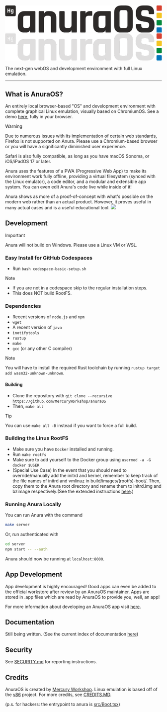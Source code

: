 ![AnuraOS logo](/assets/logo_dark.png#gh-light-mode-only)
![AnuraOS logo](/assets/logo_light.png#gh-dark-mode-only)

The next-gen webOS and development environment with full Linux emulation.

---

## What is AnuraOS?

An entirely local browser-based "OS" and development environment with complete graphical Linux emulation, visually based on ChromiumOS. See a demo [here](https://anura.pro), fully in your browser.

> [!WARNING]  
> Due to numerous issues with its implementation of certain web standards, Firefox is not supported on Anura.
> Please use a Chromium-based browser or you will have a significantly diminished user experience.
>
> Safari is also fully compatible, as long as you have macOS Sonoma, or iOS/iPadOS 17 or later.

Anura uses the features of a PWA (Progressive Web App) to make its environment work fully offline, providing a virtual filesystem (synced with the Linux emulator), a code editor, and a modular and extensible app system. You can even edit Anura's code live while inside of it!

Anura shows as more of a proof-of-concept with what's possible on the modern web rather than an actual product. However, it proves useful in many actual cases and is a useful educational tool.
![](/assets/showcase1.gif)

## Development

> [!IMPORTANT]  
> Anura will not build on Windows. Please use a Linux VM or WSL.

### Easy Install for GitHub Codespaces

-   Run `bash codespace-basic-setup.sh`

> [!NOTE]
>
> -   If you are not in a codespace skip to the regular installation steps.
> -   This does NOT build RootFS.

### Dependencies

-   Recent versions of `node.js` and `npm`
-   `wget`
-   A recent version of `java`
-   `inotifytools`
-   `rustup`
-   `make`
-   `gcc` (or any other C compiler)

> [!NOTE]
> You will have to install the required Rust toolchain by running `rustup target add wasm32-unknown-unknown`.

#### Building

-   Clone the repository with `git clone --recursive https://github.com/MercuryWorkshop/anuraOS`
-   Then, `make all`

> [!TIP]
> You can use `make all -B` instead if you want to force a full build.

### Building the Linux RootFS

-   Make sure you have `Docker` installed and running.
-   Run `make rootfs`
-   Make sure to add yourself to the Docker group using `usermod -a -G docker $USER`
-   (Special Use Case) In the event that you should need to override/manually add the initrd and kernel, remember to keep track of the file names of initrd and vmlinuz in build/images/(rootfs)-boot/. Then, copy them to the Anura root directory and rename them to initrd.img and bzimage respectively.(See the extended instructions [here](./documentation/Kernel_Override.md).)

### Running Anura Locally

You can run Anura with the command

```sh
make server
```

Or, run authenticated with

```sh
cd server
npm start -- --auth
```

Anura should now be running at `localhost:8000`.

## App Development

App development is highly encouraged! Good apps can even be added to the official workstore after review by an AnuraOS maintainer. Apps are stored in .app files which are read by AnuraOS to provide you, well, an app!

For more information about developing an AnuraOS app visit [here](./documentation/appdevt.md).

## Documentation

Still being written. (See the current index of documentation [here](./documentation/README.md))

## Security

See [SECURITY.md](./SECURITY.md) for reporting instructions.

## Credits

AnuraOS is created by [Mercury Workshop](https://mercurywork.shop). Linux emulation is based off of the [v86](https://github.com/copy/v86) project. For more credits, see [CREDITS.MD](./CREDITS.md).

(p.s. for hackers: the entrypoint to anura is [src/Boot.tsx](./src/Boot.tsx))
